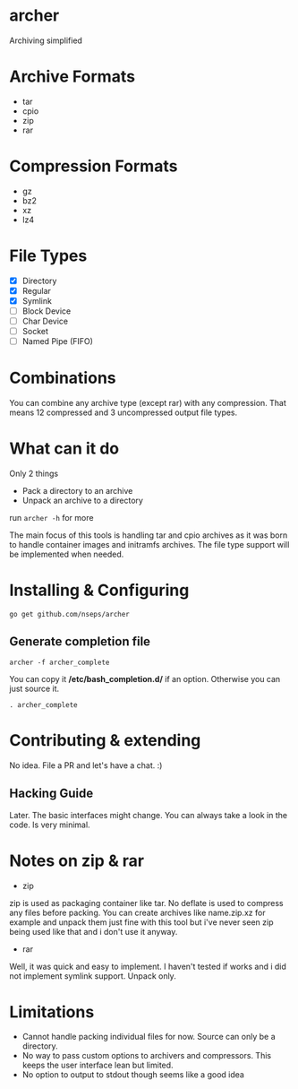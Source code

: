 # archer

Archiving simplified

# Archive Formats

* tar
* cpio
* zip
* rar

# Compression Formats

* gz
* bz2
* xz
* lz4

# File Types

- [x] Directory
- [x] Regular
- [x] Symlink
- [ ] Block Device
- [ ] Char Device
- [ ] Socket
- [ ] Named Pipe (FIFO)

# Combinations

You can combine any archive type (except rar) with any compression. That means 12 compressed and 3 uncompressed output file types.

# What can it do

Only 2 things

* Pack a directory to an archive
* Unpack an archive to a directory

run `archer -h` for more

The main focus of this tools is handling tar and cpio archives as it was born to handle container images and initramfs archives. The file type support will be implemented when needed.

# Installing & Configuring

`go get github.com/nseps/archer`

## Generate completion file

`archer -f archer_complete`

You can copy it **/etc/bash_completion.d/** if an option. Otherwise you can just source it.

`. archer_complete`

# Contributing & extending

No idea. File a PR and let's have a chat. :)

## Hacking Guide

Later. The basic interfaces might change. You can always take a look in the code. Is very minimal.

# Notes on zip & rar

* zip

zip is used as packaging container like tar. No deflate is used to compress any files before packing. You can create archives like name.zip.xz for example and unpack them just fine with this tool but i've never seen zip being used like that and i don't use it anyway.

* rar

Well, it was quick and easy to implement. I haven't tested if works and i did not implement symlink support. Unpack only.

# Limitations

* Cannot handle packing individual files for now. Source can only be a directory.
* No way to pass custom options to archivers and compressors. This keeps the user interface lean but limited.
* No option to output to stdout though seems like a good idea